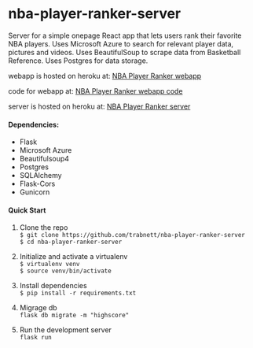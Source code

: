 # nba-player-ranker-server

Server for a simple onepage React app that lets users rank their favorite NBA players. Uses Microsoft Azure to search for relevant player data, pictures and videos. Uses BeautifulSoup to scrape data from Basketball Reference. Uses Postgres for data storage.

webapp is hosted on heroku at:
[NBA Player Ranker webapp](https://nba-player-ranker.herokuapp.com/)

code for webapp at:
[NBA Player Ranker webapp code](https://github.com/trabnett/nba_player_ranker_webapp)

server is hosted on heroku at:
[NBA Player Ranker server](https://player-ranker-server.herokuapp.com/)

#### Dependencies:

+ Flask
+ Microsoft Azure
+ Beautifulsoup4
+ Postgres
+ SQLAlchemy
+ Flask-Cors
+ Gunicorn

#### Quick Start
1. Clone the repo  
``
 $ git clone https://github.com/trabnett/nba-player-ranker-server
``  
``
 $ cd nba-player-ranker-server
``

2. Initialize and activate a virtualenv  
``
$ virtualenv venv
``  
``
$ source venv/bin/activate
``
3. Install dependencies  
``
$ pip install -r requirements.txt
``
4. Migrage db  
``
flask db migrate -m "highscore"
``
5. Run the development server  
``
flask run
``
